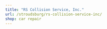 ```yaml
---
title: "RS Collision Service, Inc."
url: /stroudsburg/rs-collision-service-inc/
shop: car repair
---
```

